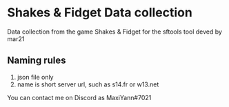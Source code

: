 # Shakes & Fidget Data collection

Data collection from the game Shakes &amp; Fidget for the sftools tool deved by mar21

## Naming rules

1. json file only
2. name is short server url, such as s14.fr or w13.net  

You can contact me on Discord as MaxiYann#7021
